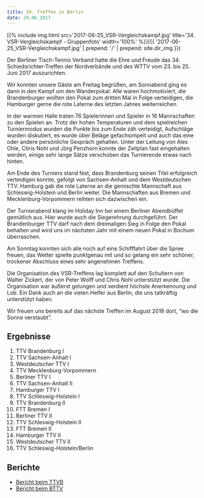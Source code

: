 ```yaml
---
title: 34. Treffen in Berlin
date: 29.06.2017
---
```


[{% include img.html src='2017-06-25_VSR-Vergleichskampf.jpg' title='34. VSR-Vergleichskampf - Gruppenfoto' width='100%' %}]({{ '2017-06-25_VSR-Vergleichskampf.jpg' | prepend: '/' | prepend: site.dir_img }})

Der Berliner Tisch-Tennis Verband hatte die Ehre und Freude das 34. Schiedsrichter-Treffen der Nordverbände und des WTTV vom 23. bis 25. Juni 2017 auszurichten.

Wir konnten unsere Gäste am Freitag begrüßen, am Sonnabend ging es dann in den Kampf um den Wanderpokal.
Alle waren hochmotiviert, die Brandenburger wollten den Pokal zum dritten Mal in Folge verteidigen, die Hamburger gerne die rote Laterne des letzten Jahres weiterreichen.

In der warmen Halle traten 76 Spielerinnen und Spieler in 16 Mannschaften zu den Spielen an.
Trotz der hohen Temperaturen und dem spielreichen Turniermodus wurden die Punkte bis zum Ende zäh verteidigt, Aufschläge wurden diskutiert, es wurde über Beläge gefachsimpelt und auch das eine oder andere persönliche Gespräch gehalten.
Unter der Leitung von Alex Ohle, Chris Nohl und Jörg Penzhorn konnte der Zeitplan fast eingehalten werden, einige sehr lange Sätze verschoben das Turnierende etwas nach hinten.

Am Ende des Turniers stand fest, dass Brandenburg seinen Titel erfolgreich verteidigen konnte, gefolgt von Sachsen-Anhalt und dem Westdeutschen TTV.
Hamburg gab die rote Laterne an die gemischte Mannschaft aus Schleswig-Holstein und Berlin weiter.
Die Mannschaften aus Bremen und Mecklenburg-Vorpommern reihten sich dazwischen ein.

Der Turnierabend klang im Holiday Inn bei einem Berliner Abendbüffet gemütlich aus.
Hier wurde auch die Siegerehrung durchgeführt.
Der Brandenburger TTV darf nach dem dreimaligen Sieg in Folge den Pokal behalten und wird uns im nächsten Jahr mit einem neuen Pokal in Bochum überraschen.

Am Sonntag konnten sich alle noch auf eine Schifffahrt über die Spree freuen, das Wetter spielte punktgenau mit und so gelang ein sehr schöner, trockener Abschluss eines sehr angenehmen Treffens.

Die Organisation des VSR-Treffens lag komplett auf den Schultern von Walter Zickert, der von Peter Wolff und Chris Nohl unterstützt wurde.
Die Organisation war äußerst gelungen und verdient höchste Anerkennung und Lob.
Ein Dank auch an die vielen Helfer aus Berlin, die uns tatkräftig unterstützt haben.

Wir freuen uns bereits auf das nächste Treffen im August 2018 dort, “wo die Sonne verstaubt”.

## Ergebnisse

1. TTV Brandenburg I
2. TTV Sachsen-Anhalt I
3. Westdeutscher TTV I
4. TTV Mecklenburg-Vorpommern
5. Berliner TTV I
6. TTV Sachsen-Anhalt II
7. Hamburger TTV I
8. TTV Schleswig-Holstein I
9. TTV Brandenburg II
10. FTT Bremen I
11. Berliner TTV II
12. TTV Schleswig-Holstein II
13. FTT Bremen II
14. Hamburger TTV II
15. Westdeutscher TTV II
16. TTV Schleswig-Holstein/Berlin

## Berichte

- [Bericht beim TTVB](https://m.facebook.com/story.php?story_fbid=481295035551185&substory_index=0&id=218758701804821)
- [Bericht beim BTTV](http://www.bettv.de/34-schiedsrichter-treffen-der-nordverbaende-und-des-wttv-in-berlin/)
